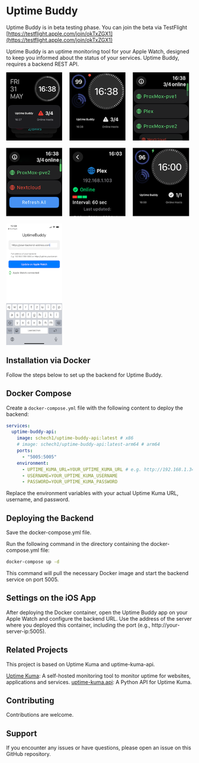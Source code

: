 # Uptime Buddy

Uptime Buddy is in beta testing phase.
You can join the beta via TestFlight
[https://testflight.apple.com/join/okTxZGX1](https://testflight.apple.com/join/okTxZGX1)

Uptime Buddy is an uptime monitoring tool for your Apple Watch, designed to keep you informed about the status of your services. 
Uptime Buddy, requires a backend REST API.

<div style="display: flex; flex-wrap: wrap; gap: 20px;">
  <img src="images/uptime-buddy-1.PNG" alt="Uptime Buddy Watch Screen" style="width:30%;">
  <img src="images/uptime-buddy-2.PNG" alt="Apple Watch with Uptime Buddy" style="width:30%;">
  <img src="images/uptime-buddy-3.PNG" alt="Apple Watch with Uptime Buddy" style="width:30%;">
  <img src="images/uptime-buddy-4.PNG" alt="Apple Watch with Uptime Buddy" style="width:30%;">
  <img src="images/uptime-buddy-5.PNG" alt="Apple Watch with Uptime Buddy" style="width:30%;">
  <img src="images/uptime-buddy-6.PNG" alt="Apple Watch with Uptime Buddy" style="width:30%;">
  <img src="images/uptime-buddy-ios.PNG" alt="Apple Watch with Uptime Buddy" style="width:30%;">
</div>


## Installation via Docker

Follow the steps below to set up the backend for Uptime Buddy.
## Docker Compose
Create a `docker-compose.yml` file with the following content to deploy the backend:

```yaml
services:
  uptime-buddy-api:
    image: schech1/uptime-buddy-api:latest # x86
    # image: schech1/uptime-buddy-api:latest-arm64 # arm64
    ports:
      - "5005:5005"
    environment:
      - UPTIME_KUMA_URL=YOUR_UPTIME_KUMA_URL # e.g. http://192.168.1.34:3002/
      - USERNAME=YOUR_UPTIME_KUMA_USERNAME
      - PASSWORD=YOUR_UPTIME_KUMA_PASSWORD
```

Replace the environment variables with your actual Uptime Kuma URL, username, and password.

## Deploying the Backend
Save the docker-compose.yml file.

Run the following command in the directory containing the docker-compose.yml file:

```sh
docker-compose up -d
```

This command will pull the necessary Docker image and start the backend service on port 5005.

## Settings on the iOS App
After deploying the Docker container, open the Uptime Buddy app on your Apple Watch and configure the backend URL. Use the address of the server where you deployed this container, including the port (e.g., http://your-server-ip:5005).

## Related Projects

This project is based on Uptime Kuma and uptime-kuma-api.

[Uptime Kuma](https://github.com/louislam/uptime-kuma): A self-hosted monitoring tool to monitor uptime for websites, applications and services.
[uptime-kuma.api](https://github.com/lucasheld/uptime-kuma-api): A Python API for Uptime Kuma.


## Contributing

Contributions are welcome.

## Support

If you encounter any issues or have questions, please open an issue on this GitHub repository.